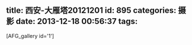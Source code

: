 title: 西安-大雁塔20121201
id: 895
categories: 摄影
date: 2013-12-18 00:56:37
tags:
---

[AFG_gallery id='1']
